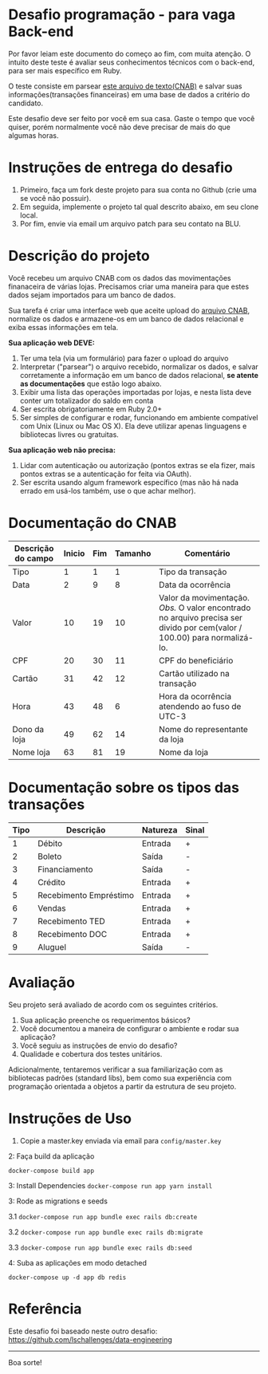 # Desafio programação - para vaga Back-end

Por favor leiam este documento do começo ao fim, com muita atenção.
O intuito deste teste é avaliar seus conhecimentos técnicos com o back-end, para ser mais específico em Ruby.

O teste consiste em parsear [este arquivo de texto(CNAB)](https://github.com/Pagnet/desafio-back-end/blob/master/CNAB.txt) e salvar suas informações(transações financeiras) em uma base de dados a critério do candidato.

Este desafio deve ser feito por você em sua casa. Gaste o tempo que você quiser, porém normalmente você não deve precisar de mais do que algumas horas.

# Instruções de entrega do desafio

1. Primeiro, faça um fork deste projeto para sua conta no Github (crie uma se você não possuir).
2. Em seguida, implemente o projeto tal qual descrito abaixo, em seu clone local.
3. Por fim, envie via email um arquivo patch para seu contato na BLU.

# Descrição do projeto

Você recebeu um arquivo CNAB com os dados das movimentações finanaceira de várias lojas.
Precisamos criar uma maneira para que estes dados sejam importados para um banco de dados.

Sua tarefa é criar uma interface web que aceite upload do [arquivo CNAB](https://github.com/Pagnet/desafio-back-end/blob/master/CNAB.txt), normalize os dados e armazene-os em um banco de dados relacional e exiba essas informações em tela.

**Sua aplicação web DEVE:**

1. Ter uma tela (via um formulário) para fazer o upload do arquivo
2. Interpretar ("parsear") o arquivo recebido, normalizar os dados, e salvar corretamente a informação em um banco de dados relacional, **se atente as documentações** que estão logo abaixo.
3. Exibir uma lista das operações importadas por lojas, e nesta lista deve conter um totalizador do saldo em conta
4. Ser escrita obrigatoriamente em Ruby 2.0+
5. Ser simples de configurar e rodar, funcionando em ambiente compatível com Unix (Linux ou Mac OS X). Ela deve utilizar apenas linguagens e bibliotecas livres ou gratuitas.

**Sua aplicação web não precisa:**

1. Lidar com autenticação ou autorização (pontos extras se ela fizer, mais pontos extras se a autenticação for feita via OAuth).
2. Ser escrita usando algum framework específico (mas não há nada errado em usá-los também, use o que achar melhor).

# Documentação do CNAB

| Descrição do campo  | Inicio | Fim | Tamanho | Comentário
| ------------- | ------------- | -----| ---- | ------
| Tipo  | 1  | 1 | 1 | Tipo da transação
| Data  | 2  | 9 | 8 | Data da ocorrência
| Valor | 10 | 19 | 10 | Valor da movimentação. *Obs.* O valor encontrado no arquivo precisa ser divido por cem(valor / 100.00) para normalizá-lo.
| CPF | 20 | 30 | 11 | CPF do beneficiário
| Cartão | 31 | 42 | 12 | Cartão utilizado na transação 
| Hora  | 43 | 48 | 6 | Hora da ocorrência atendendo ao fuso de UTC-3
| Dono da loja | 49 | 62 | 14 | Nome do representante da loja
| Nome loja | 63 | 81 | 19 | Nome da loja

# Documentação sobre os tipos das transações

| Tipo | Descrição | Natureza | Sinal |
| ---- | -------- | --------- | ----- |
| 1 | Débito | Entrada | + |
| 2 | Boleto | Saída | - |
| 3 | Financiamento | Saída | - |
| 4 | Crédito | Entrada | + |
| 5 | Recebimento Empréstimo | Entrada | + |
| 6 | Vendas | Entrada | + |
| 7 | Recebimento TED | Entrada | + |
| 8 | Recebimento DOC | Entrada | + |
| 9 | Aluguel | Saída | - |

# Avaliação

Seu projeto será avaliado de acordo com os seguintes critérios.

1. Sua aplicação preenche os requerimentos básicos?
2. Você documentou a maneira de configurar o ambiente e rodar sua aplicação?
3. Você seguiu as instruções de envio do desafio?
4. Qualidade e cobertura dos testes unitários.

Adicionalmente, tentaremos verificar a sua familiarização com as bibliotecas padrões (standard libs), bem como sua experiência com programação orientada a objetos a partir da estrutura de seu projeto.

# Instruções de Uso

1. Copie a master.key enviada via email para ``config/master.key``

2: Faça build da aplicação

``docker-compose build app``

3: Install Dependencies
``docker-compose run app yarn install``

3: Rode as migrations e seeds

3.1 ``docker-compose run app bundle exec rails db:create``

3.2 ``docker-compose run app bundle exec rails db:migrate``

3.3 ``docker-compose run app bundle exec rails db:seed``

4: Suba as aplicações em modo detached

``docker-compose up -d app db redis``

# Referência

Este desafio foi baseado neste outro desafio: https://github.com/lschallenges/data-engineering

---

Boa sorte!

